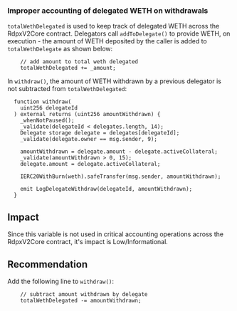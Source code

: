 ### Improper accounting of delegated WETH on withdrawals

`totalWethDelegated` is used to keep track of delegated WETH across the RdpxV2Core contract. Delegators call `addToDelegate()` to provide WETH, on execution - the amount of WETH deposited by the caller is added to `totalWethDelegate` as shown below:

```solidity
    // add amount to total weth delegated
    totalWethDelegated += _amount;
```

In `withdraw()`, the amount of WETH withdrawn by a previous delegator is not subtracted from `totalWethDelegated`:

```solidity
  function withdraw(
    uint256 delegateId
  ) external returns (uint256 amountWithdrawn) {
    _whenNotPaused();
    _validate(delegateId < delegates.length, 14);
    Delegate storage delegate = delegates[delegateId];
    _validate(delegate.owner == msg.sender, 9);

    amountWithdrawn = delegate.amount - delegate.activeCollateral;
    _validate(amountWithdrawn > 0, 15);
    delegate.amount = delegate.activeCollateral;

    IERC20WithBurn(weth).safeTransfer(msg.sender, amountWithdrawn);

    emit LogDelegateWithdraw(delegateId, amountWithdrawn);
  }
```

## Impact
Since this variable is not used in critical accounting operations across the RdpxV2Core contract, it's impact is Low/Informational.

## Recommendation
Add the following line to `withdraw()`:

```solidity
    // subtract amount withdrawn by delegate
    totalWethDelegated -= amountWithdrawn;
```